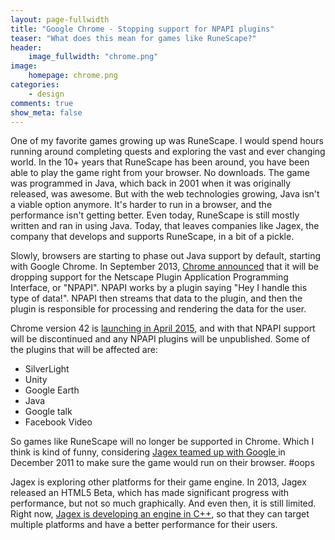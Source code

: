 ```yaml
---
layout: page-fullwidth
title: "Google Chrome - Stopping support for NPAPI plugins"
teaser: "What does this mean for games like RuneScape?"
header:
    image_fullwidth: "chrome.png"
image:
    homepage: chrome.png
categories:
    - design
comments: true
show_meta: false
---
```


One of my favorite games growing up was RuneScape. I would spend hours running around completing quests and exploring the vast and ever changing world. In the 10+ years that RuneScape has been around, you have been able to play the game right from your browser. No downloads. The game was programmed in Java, which back in 2001 when it was originally released, was awesome. But with the web technologies growing, Java isn't a viable option anymore. It's harder to run in a browser, and the performance isn't getting better. Even today, RuneScape is still mostly written and ran in using Java. Today, that leaves companies like Jagex, the company that develops and supports RuneScape, in a bit of a pickle. 

Slowly, browsers are starting to phase out Java support by default, starting with Google Chrome. In September 2013, [Chrome announced][goodbye] that it will be dropping support for the Netscape Plugin Application Programming Interface, or "NPAPI". NPAPI works by a plugin saying "Hey I handle this type of data!". NPAPI then streams that data to the plugin, and then the plugin is responsible for processing and rendering the data for the user. 

Chrome version 42 is [launching in April 2015][april], and with that NPAPI support will be discontinued and any NPAPI plugins will be unpublished. Some of the plugins that will be affected are:

- SilverLight
- Unity
- Google Earth
- Java
- Google talk
- Facebook Video

So games like RuneScape will no longer be supported in Chrome. Which I think is kind of funny, considering [Jagex teamed up with Google ][teamed] in December 2011 to make sure the game would run on their browser. #oops

Jagex is exploring other platforms for their game engine. In 2013, Jagex released an HTML5 Beta, which has made significant progress with performance, but not so much graphically. And even then, it is still limited. Right now, [Jagex is developing an engine in C++][c], so that they can target multiple platforms and have a better performance for their users. 

[goodbye]: http://blog.chromium.org/2013/09/saying-goodbye-to-our-old-friend-npapi.html
[april]: https://www.chromium.org/developers/npapi-deprecation
[teamed]: http://services.runescape.com/m=news/exclusive-goggles-only-in-chrome
[c]: http://services.runescape.com/m=forum/forums.ws?198,199,113,65596566